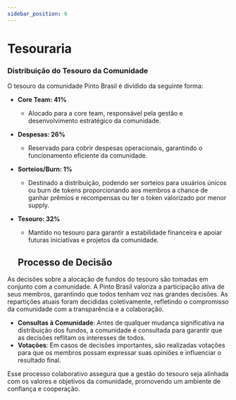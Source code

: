 ```yaml
---
sidebar_position: 6
---
```


# Tesouraria

### Distribuição do Tesouro da Comunidade
O tesouro da comunidade Pinto Brasil é dividido da seguinte forma:

- **Core Team: 41%**  
  - Alocado para a core team, responsável pela gestão e desenvolvimento estratégico da comunidade.

- **Despesas: 26%**  
  - Reservado para cobrir despesas operacionais, garantindo o funcionamento eficiente da comunidade.

- **Sorteios/Burn: 1%**  
  - Destinado a distribuição, podendo ser sorteios para usuários únicos ou burn de tokens proporcionando aos membros a chance de ganhar prêmios e recompensas ou ter o token valorizado por menor supply.

- **Tesouro: 32%**  
  - Mantido no tesouro para garantir a estabilidade financeira e apoiar futuras iniciativas e projetos da comunidade.

   ## Processo de Decisão

As decisões sobre a alocação de fundos do tesouro são tomadas em conjunto com a comunidade. A Pinto Brasil valoriza a participação ativa de seus membros, garantindo que todos tenham voz nas grandes decisões. As repartições atuais foram decididas coletivamente, refletindo o compromisso da comunidade com a transparência e a colaboração.

- **Consultas à Comunidade**: Antes de qualquer mudança significativa na distribuição dos fundos, a comunidade é consultada para garantir que as decisões reflitam os interesses de todos.
- **Votações**: Em casos de decisões importantes, são realizadas votações para que os membros possam expressar suas opiniões e influenciar o resultado final.

Esse processo colaborativo assegura que a gestão do tesouro seja alinhada com os valores e objetivos da comunidade, promovendo um ambiente de confiança e cooperação.








